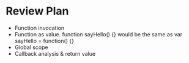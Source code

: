 # Review Plan
  * Function invocation
  * Function as value. function sayHello() {} would be the same as var sayHello = function() {}
  * Global scope
  * Callback analysis & return value
